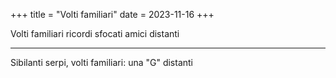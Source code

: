 +++
title = "Volti familiari"
date = 2023-11-16
+++

Volti familiari
ricordi sfocati
amici distanti

---

Sibilanti serpi,
volti familiari:
una "G" distanti
